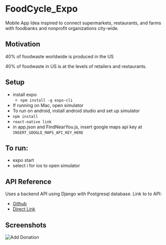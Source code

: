 # FoodCycle_Expo
Mobile App Idea inspired to connect supermarkets, restaurants, and farms with foodbanks and nonprofit organizations city-wide.

## Motivation 
40% of foodwaste worldwide is produced in the US

40% of foodwaste in US is at the levels of retailers and restaurants. 

## Setup 
- install expo 
  - `npm install -g expo-cli`
- If running on Mac, open simulator 
- To run on android, install android studio and set up simulator 
- `npm install`
- `react-native link`
- in app.json and FindNearYou.js, insert google maps api key at `INSERT_GOOGLE_MAPS_API_KEY_HERE`

## To run:
- expo start
- select i for ios to open simulator 

## API Reference
Uses a backend API using Django with Postgresql database. 
Link to to API:
- [Github](https://github.com/hertweckhr1/api_foodcycle)
- [Direct Link](http://104.199.122.67:8000/api/user/donee-info/)

## Screenshots
![Add Donation](https://media.giphy.com/media/BZhrlNyvQwqNnrcwP8/giphy.gif)
